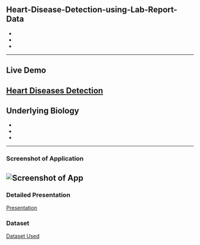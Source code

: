 ## Heart-Disease-Detection-using-Lab-Report-Data
-
-
-
---
## Live Demo
[Heart Diseases Detection](https://reliance-fyp.github.io/Heart-Disease-Detection-using-Lab-Report-Data/)
---

## Underlying Biology
-
-
-
---
### Screenshot of Application
![Screenshot of App](https://raw.githubusercontent.com/Reliance-FYP/Heart-Disease-Detection-using-Lab-Report-Data/main/app.png)
---

### Detailed Presentation
[Presentation](https://docs.google.com/presentation/d/e/2PACX-1vQvwtv178fQ__a95F7OeCsLYpN2uZZYaSXl5LearB_VmyHkkzeSzaoTyDnSGc4ASxaE3_X5GMtfmW0l/pub?start=false&loop=false&delayms=3000&slide=id.p)

### Dataset
[Dataset Used](https://archive.ics.uci.edu/ml/datasets/heart+Disease)

